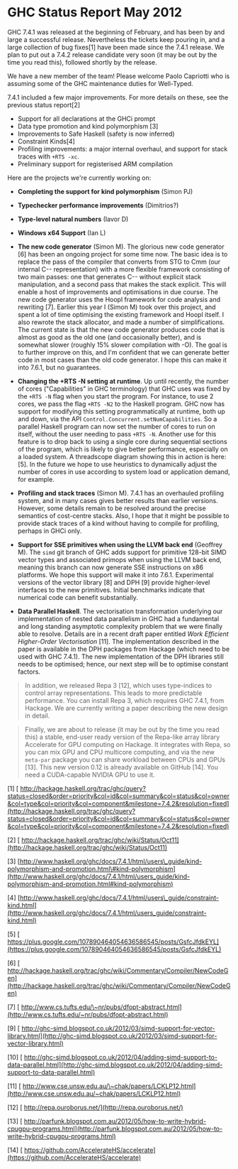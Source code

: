 # GHC Status Report May 2012



GHC 7.4.1 was released at the beginning of February, and has been by and large a successful release.  Nevertheless the tickets keep pouring in, and a large collection of bug fixes\[1\] have been made since the 7.4.1 release.  We plan to put out a 7.4.2 release candidate very soon (it may be out by the time you read this), followed shortly by the release.



We have a new member of the team! Please welcome Paolo Capriotti who is assuming some of the GHC maintenance duties for Well-Typed.



7.4.1 included a few major improvements.  For more details on these, see the previous status report\[2\]


- Support for all declarations at the GHCi prompt 
- Data type promotion and kind polymorphism \[3\]
- Improvements to Safe Haskell (safety is now inferred)
- Constraint Kinds\[4\]
- Profiling improvements: a major internal overhaul, and support for stack traces with `+RTS -xc`.
- Preliminary support for registerised ARM compilation


Here are the projects we're currently working on:


- **Completing the support for kind polymorphism** (Simon PJ)

- **Typechecker performance improvements** (Dimitrios?)

- **Type-level natural numbers** (Iavor D)

- **Windows x64 Support** (Ian L)

- **The new code generator** (Simon M).  The glorious new code generator \[6\] has been an ongoing project for some time now.  The basic idea is to replace the pass of the compiler that converts from STG to Cmm (our internal C-- representation) with a more flexible framework consisting of two main passes: one that generates C-- without explicit stack manipulation, and a second pass that makes the stack explicit.  This will enable a host of improvements and optimisations in due course.  The new code generator uses the Hoopl framework for code analysis and rewriting \[7\].  Earlier this year I (Simon M) took over this project, and spent a lot of time optimising the existing framework and Hoopl itself.  I also rewrote the stack allocator, and made a number of simplifications.  The current state is that the new code generator produces code that is almost as good as the old one (and occasionally better), and is somewhat slower (roughly 15% slower compilation with -O).  The goal is to further improve on this, and I'm confident that we can generate better code in most cases than the old code generator.  I hope this can make it into 7.6.1, but no guarantees.

- **Changing the +RTS -N setting at runtime**.  Up until recently, the number of cores ("Capabilities" in GHC terminology) that GHC uses was fixed by the `+RTS -N` flag when you start the program.  For instance, to use 2 cores, we pass the flag `+RTS -N2` to the Haskell program.  GHC now has support for modifying this setting programmatically at runtime, both up and down, via the API `Control.Concurrent.setNumCapabilities`.  So a parallel Haskell program can now set the number of cores to run on itself, without the user needing to pass `+RTS -N`.  Another use for this feature is to drop back to using a single core during sequential sections of the program, which is likely to give better performance, especially on a loaded system.  A threadscope diagram showing this in action is here: \[5\].  In the future we hope to use heuristics to dynamically adjust the number of cores in use according to system load or application demand, for example.

- **Profiling and stack traces**  (Simon M). 7.4.1 has an overhauled profiling system, and in many cases gives better results than earlier versions.  However, some details remain to be resolved around the precise semantics of cost-centre stacks.  Also, I hope that it might be possible to provide stack traces of a kind without having to compile for profiling, perhaps in GHCi only.

- **Support for SSE primitives when using the LLVM back end** (Geoffrey M). The `simd` git branch of GHC adds support for primitive 128-bit SIMD vector types and associated primops when using the LLVM back end, meaning this branch can now generate SSE instructions on x86 platforms. We hope this support will make it into 7.6.1. Experimental versions of the vector library \[8\] and DPH \[9\] provide higher-level interfaces to the new primitives. Initial benchmarks indicate that numerical code can benefit substantially.

- **Data Parallel Haskell**. The vectorisation transformation underlying our implementation of nested data parallelism in GHC had a fundamental and long standing asymptotic complexity problem that we were finally able to resolve. Details are in a recent draft paper entitled *Work Efficient Higher-Order Vectorisation* \[11\]. The implementation described in the paper is available in the DPH packages from Hackage (which need to be used with GHC 7.4.1). The new implementation of the DPH libraries still needs to be optimised; hence, our next step will be to optimise constant factors.

>
>
> In addition, we released Repa 3 \[12\], which uses type-indices to control array representations. This leads to more predictable performance. You can install Repa 3, which requires GHC 7.4.1, from Hackage. We are currently writing a paper describing the new design in detail.
>
>

>
>
> Finally, we are about to release (it may be out by the time you read this) a stable, end-user ready version of the Repa-like array library Accelerate for GPU computing on Hackage. It integrates with Repa, so you can mix GPU and CPU multicore computing, and via the new `meta-par` package you can share workload between CPUs and GPUs \[13\]. This new version 0.12 is already available on GitHub \[14\]. You need a CUDA-capable NVIDIA GPU to use it.
>
>


\[1\] [
http://hackage.haskell.org/trac/ghc/query?status=closed&order=priority&col=id&col=summary&col=status&col=owner&col=type&col=priority&col=component&milestone=7.4.2&resolution=fixed](http://hackage.haskell.org/trac/ghc/query?status=closed&order=priority&col=id&col=summary&col=status&col=owner&col=type&col=priority&col=component&milestone=7.4.2&resolution=fixed) 

\[2\] [
http://hackage.haskell.org/trac/ghc/wiki/Status/Oct11](http://hackage.haskell.org/trac/ghc/wiki/Status/Oct11)

\[3\] [http://www.haskell.org/ghc/docs/7.4.1/html/users\_guide/kind-polymorphism-and-promotion.html\#kind-polymorphism](http://www.haskell.org/ghc/docs/7.4.1/html/users_guide/kind-polymorphism-and-promotion.html#kind-polymorphism) 

\[4\] [http://www.haskell.org/ghc/docs/7.4.1/html/users\_guide/constraint-kind.html](http://www.haskell.org/ghc/docs/7.4.1/html/users_guide/constraint-kind.html) 

\[5\] [
https://plus.google.com/107890464054636586545/posts/GsfcJfdkEYL](https://plus.google.com/107890464054636586545/posts/GsfcJfdkEYL) 

\[6\] [
http://hackage.haskell.org/trac/ghc/wiki/Commentary/Compiler/NewCodeGen](http://hackage.haskell.org/trac/ghc/wiki/Commentary/Compiler/NewCodeGen) 

\[7\] [
http://www.cs.tufts.edu/\~nr/pubs/dfopt-abstract.html](http://www.cs.tufts.edu/~nr/pubs/dfopt-abstract.html) 

\[9\] [
http://ghc-simd.blogspot.co.uk/2012/03/simd-support-for-vector-library.html](http://ghc-simd.blogspot.co.uk/2012/03/simd-support-for-vector-library.html) 

\[10\] [
http://ghc-simd.blogspot.co.uk/2012/04/adding-simd-support-to-data-parallel.html](http://ghc-simd.blogspot.co.uk/2012/04/adding-simd-support-to-data-parallel.html) 

\[11\] [
http://www.cse.unsw.edu.au/\~chak/papers/LCKLP12.html](http://www.cse.unsw.edu.au/~chak/papers/LCKLP12.html) 

\[12\] [ http://repa.ouroborus.net/](http://repa.ouroborus.net/) 

\[13\] [
http://parfunk.blogspot.com.au/2012/05/how-to-write-hybrid-cpugpu-programs.html](http://parfunk.blogspot.com.au/2012/05/how-to-write-hybrid-cpugpu-programs.html) 

\[14\] [
https://github.com/AccelerateHS/accelerate](https://github.com/AccelerateHS/accelerate) 


